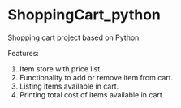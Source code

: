 # ShoppingCart_python
Shopping cart project based on Python

Features:
1) Item store with price list.
2) Functionality to add or remove item from cart.
3) Listing items available in cart.
4) Printing total cost of items available in cart.
